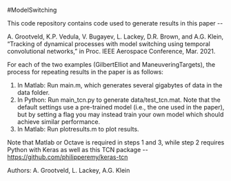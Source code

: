 #ModelSwitching

This code repository contains code used to generate results in this paper --

A. Grootveld, K.P. Vedula, V. Bugayev, L. Lackey, D.R. Brown, and A.G. Klein, “Tracking of dynamical processes with model switching using temporal convolutional networks,” in Proc. IEEE Aerospace Conference, Mar. 2021.

For each of the two examples (GilbertElliot and ManeuveringTargets), the process for repeating results in the paper is as follows:

1. In Matlab: Run main.m, which generates several gigabytes of data in the data folder.
2. In Python: Run main_tcn.py to generate data/test_tcn.mat.  Note that the default settings use a pre-trained model (i.e., the one used in the paper), but by setting a flag you may instead train your own model which should achieve similar performance.
3. In Matlab: Run plotresults.m to plot results.

Note that Matlab or Octave is required in steps 1 and 3, while step 2 requires Python with Keras as well as this TCN package -- https://github.com/philipperemy/keras-tcn

Authors: A. Grootveld, L. Lackey, A.G. Klein

